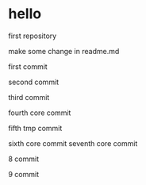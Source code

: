 # hello
first repository

make some change in readme.md

first commit

second commit

third commit

fourth core commit

fifth tmp commit

sixth core commit
seventh core commit

8 commit

9 commit
